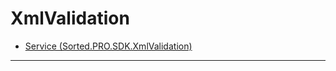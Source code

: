 # XmlValidation

* [Service (Sorted.PRO.SDK.XmlValidation)](/pro-sdk/reference/ref-xmlvalidation/Sorted.PRO.SDK.XmlValidation.html)

---


